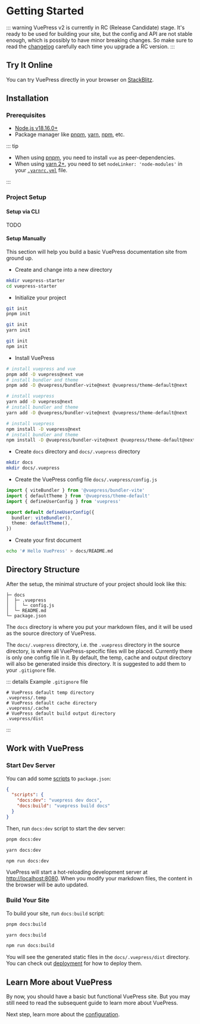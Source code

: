 # Getting Started

::: warning
VuePress v2 is currently in RC (Release Candidate) stage. It's ready to be used for building your site, but the config and API are not stable enough, which is possibly to have minor breaking changes. So make sure to read the [changelog](https://github.com/vuepress/core/blob/main/CHANGELOG.md) carefully each time you upgrade a RC version.
:::

## Try It Online

You can try VuePress directly in your browser on [StackBlitz](https://stackblitz.com/fork/vuepress).

## Installation

### Prerequisites

- [Node.js v18.16.0+](https://nodejs.org/)
- Package manager like [pnpm](https://pnpm.io), [yarn](https://classic.yarnpkg.com/en/), [npm](https://www.npmjs.com), etc.

::: tip

- When using [pnpm](https://pnpm.io/), you need to install `vue` as peer-dependencies.
- When using [yarn 2+](https://yarnpkg.com/), you need to set `nodeLinker: 'node-modules'` in your [`.yarnrc.yml`](https://yarnpkg.com/configuration/yarnrc#nodeLinker) file.

:::

### Project Setup

#### Setup via CLI

TODO

#### Setup Manually

This section will help you build a basic VuePress documentation site from ground up.

- Create and change into a new directory

```bash
mkdir vuepress-starter
cd vuepress-starter
```

- Initialize your project

<CodeGroup>
  <CodeGroupItem title="pnpm" active>

```bash
git init
pnpm init
```

  </CodeGroupItem>

  <CodeGroupItem title="yarn">

```bash
git init
yarn init
```

  </CodeGroupItem>

  <CodeGroupItem title="npm">

```bash
git init
npm init
```

  </CodeGroupItem>
</CodeGroup>

- Install VuePress

<CodeGroup>
  <CodeGroupItem title="pnpm" active>

```bash
# install vuepress and vue
pnpm add -D vuepress@next vue
# install bundler and theme
pnpm add -D @vuepress/bundler-vite@next @vuepress/theme-default@next
```

  </CodeGroupItem>

  <CodeGroupItem title="yarn">

```bash
# install vuepress
yarn add -D vuepress@next
# install bundler and theme
yarn add -D @vuepress/bundler-vite@next @vuepress/theme-default@next
```

  </CodeGroupItem>

  <CodeGroupItem title="npm">

```bash
# install vuepress
npm install -D vuepress@next
# install bundler and theme
npm install -D @vuepress/bundler-vite@next @vuepress/theme-default@next
```

  </CodeGroupItem>
</CodeGroup>

- Create `docs` directory and `docs/.vuepress` directory

```bash
mkdir docs
mkdir docs/.vuepress
```

- Create the VuePress config file `docs/.vuepress/config.js`

```ts
import { viteBundler } from '@vuepress/bundler-vite'
import { defaultTheme } from '@vuepress/theme-default'
import { defineUserConfig } from 'vuepress'

export default defineUserConfig({
  bundler: viteBundler(),
  theme: defaultTheme(),
})
```

- Create your first document

```bash
echo '# Hello VuePress' > docs/README.md
```

## Directory Structure

After the setup, the minimal structure of your project should look like this:

```
├─ docs
│  ├─ .vuepress
│  │  └─ config.js
│  └─ README.md
└─ package.json
```

The `docs` directory is where you put your markdown files, and it will be used as the source directory of VuePress.

The `docs/.vuepress` directory, i.e. the `.vuepress` directory in the source directory, is where all VuePress-specific files will be placed. Currently there is only one config file in it. By default, the temp, cache and output directory will also be generated inside this directory. It is suggested to add them to your `.gitignore` file.

::: details Example `.gitignore` file

```
# VuePress default temp directory
.vuepress/.temp
# VuePress default cache directory
.vuepress/.cache
# VuePress default build output directory
.vuepress/dist
```

:::

## Work with VuePress

### Start Dev Server

You can add some [scripts](https://classic.yarnpkg.com/en/docs/package-json#toc-scripts) to `package.json`:

```json
{
  "scripts": {
    "docs:dev": "vuepress dev docs",
    "docs:build": "vuepress build docs"
  }
}
```

Then, run `docs:dev` script to start the dev server:

<CodeGroup>
  <CodeGroupItem title="pnpm" active>

```bash
pnpm docs:dev
```

  </CodeGroupItem>

  <CodeGroupItem title="yarn">

```bash
yarn docs:dev
```

  </CodeGroupItem>

  <CodeGroupItem title="npm">

```bash
npm run docs:dev
```

  </CodeGroupItem>
</CodeGroup>

VuePress will start a hot-reloading development server at [http://localhost:8080](http://localhost:8080). When you modify your markdown files, the content in the browser will be auto updated.

### Build Your Site

To build your site, run `docs:build` script:

<CodeGroup>
  <CodeGroupItem title="pnpm" active>

```bash
pnpm docs:build
```

  </CodeGroupItem>

  <CodeGroupItem title="yarn">

```bash
yarn docs:build
```

  </CodeGroupItem>

  <CodeGroupItem title="npm">

```bash
npm run docs:build
```

  </CodeGroupItem>
</CodeGroup>

You will see the generated static files in the `docs/.vuepress/dist` directory. You can check out [deployment](./deployment.md) for how to deploy them.

## Learn More about VuePress

By now, you should have a basic but functional VuePress site. But you may still need to read the subsequent guide to learn more about VuePress.

Next step, learn more about the [configuration](./configuration.md).
